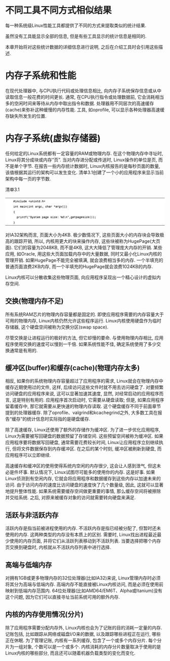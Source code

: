 
# 不同工具不同方式相似结果

每一种系统级Linux性能工具都提供了不同的方式来提取类似的统计结果. 

虽然没有工具能显示全部的信息, 但是有些工具显示的统计信息是相同的. 

本章开始将对这些统计数据的详细信息进行说明, 之后在介绍工具时会引用这些描述. 

# 内存子系统和性能

在现代处理器中, 与CPU执行代码或处理信息相比, 向内存子系统保存信息或从中读取信息一般花费的时间更长. 通常, 在CPU执行指令或处理数据前, 它会消耗相当多的空闲时间来等待从内存中取出指令和数据. 处理器用不同层次的高速缓存(cache)来弥补这种缓慢的内存性能. 工具, 如oprofile, 可以显示各种处理器高速缓存缺失所发生的位置. 

# 内存子系统(虚拟存储器)

任何给定的Linux系统都有一定容量的RAM或物理内存. 在这个物理内存中寻址时, Linux将其分成块或内存“页”. 当对内存进分配或传送时, Linux操作的单位是页, 而不是单个字节. 在报告一些内存统计数据时, Linux内核报告的是每秒页面的数量, 该值根据其运行的架构可以发生变化. 清单3.1创建了一个小的应用程序来显示当前架构中每一页的字节数. 

清单3.1

![2019-12-08-15-21-38.png](./images/2019-12-08-15-21-38.png)

对IA32架构而言, 页面大小为4KB. 极少数情况下, 这些页面大小的内存块会导致极高的跟踪开销, 所以, 内核用更大的块来操作内存, 这些块被称为HugePage(大页面). 它们的容量为2048KB, 而不是4KB, 这大大降低了管理庞大内存的开销. 某些应用, 如Oracle, 用这些大页面加载内存中的大量数据, 同时又最小化Linux内核的管理开销. 如果HugePage不能完全被填满, 就会浪费相当多的内存. 一个半填充的普通页面浪费2KB内存, 而一个半填充的HugePage就会浪费1024KB的内存. 

Linux内核可以分散收集这些物理页面, 向应用程序呈现出一个精心设计的虚拟内存空间. 

## 交换(物理内存不足)

所有系统RAM芯片的物理内存容量都是固定的. 即使应用程序需要的内存容量大于可用的物理内存, Linux内核仍然允许这些程序运行. Linux内核使用硬盘作为临时存储器, 这个硬盘空间被称为交换分区(swap space). 

尽管交换是让进程运行的极好的方法, 但它却慢的要命. 与使用物理内存相比, 应用程序使用交换的速度可以慢到一千倍. 如果系统性能不佳, 确定系统使用了多少交换通常是有用的. 

## 缓冲区(buffer)和缓存(cache)(物理内存太多)

相反, 如果你的系统物理内存容量超过了应用程序的需求, Linux就会在物理内存中缓存近期使用过的文件, 这样, 后续访问这些文件时就不用去访问硬盘了. 对要频繁访问硬盘的应用程序来说, 这可以显著加速其速度, 显然, 对经常启动的应用程序而言, 这是特别有用的. 应用程序首次启动时, 它需要从硬盘读取; 但是, 如果应用程序留着缓存中, 那它就需要从更快速的物理内存读取. 这个硬盘缓存不同于前面章节提到的处理器缓存. 除了oprofile、valgrind和kcachegrind之外, 大多数工具在报告“缓存”的统计信息时实际指的是硬盘缓存. 

除了高速缓存, Linux还使用了额外的存储作为缓冲区. 为了进一步优化应用程序, Linux为需要被写回硬盘的数据预留了存储空间. 这些预留空间被称为缓冲区. 如果应用程序要将数据写回硬盘, 通常需要花费较长时间, Linux让应用程序立刻继续执行, 但将文件数据保存到内存缓冲区. 在之后的某个时刻, 缓冲区被刷新到硬盘, 而应用程序可以立即继续. 

高速缓存和缓冲区的使用使得系统内空闲的内存很少, 这会让人感到泄气, 但这未必是件坏事. 默认情况下, Linux试图尽可能多的使用你的内存. 这是好事. 如果Linux侦测到有空闲内存, 它就会将应用程序和数据缓存到这些内存以加速未来的访问. 由于访问内存的速度比访问硬盘的速度快了几个数量级, 因此, 这就可以显著地提升整体性能. 如果系统需要缓存空间做更重要的事情, 那么缓存空间将被擦除并交给系统. 之后, 对原来被缓存对象的访问就需要转向硬盘来满足. 

## 活跃与非活跃内存

活跃内存是指当前被进程使用的内存. 不活跃内存是指已经被分配了, 但暂时还未使用的内存. 这两种类型的内存没有本质上的区别. 需要时, Linux找出进程最近最少使用的内存页面, 并将它们从活跃列表移动到不活跃列表. 当要选择把哪个内存页交换到硬盘时, 内核就从不活跃内存列表中进行选择. 

## 高端与低端内存

对拥有1GB或更多物理内存的32位处理器(比如IA32)来说, Linux管理内存时必须将其分为高端与低端内存. 高端内存不能直接被Linux内核访问, 而是必须在使用前映射到低端内存范围内. 64位处理器(比如AMD64/EM6T、Alpha或Itanium)没有这个问题, 因为它们可以直接寻址当前系统可用的额外内存. 

## 内核的内存使用情况(分片)

除了应用程序需要分配内存外, Linux内核也会为了记账的目的消耗一定量的内存. 记账包括, 比如跟踪从网络或磁盘I/O来的数据, 以及跟踪哪些进程正在运行, 哪些正在休眠. 为了管理记账, 内核有一系列缓存, 包含了一个或多个内存分片. 每个分片为一组对象, 个数可以是一个或多个. 内核消耗的内存分片数量取决于使用的是Linux内核的哪些部分, 而且还可以随着机器负载类型的变化而变化. 